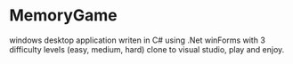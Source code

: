 # MemoryGame
windows desktop application writen in C# using .Net winForms with 3 difficulty levels (easy, medium, hard)
clone to visual studio, play and enjoy.

